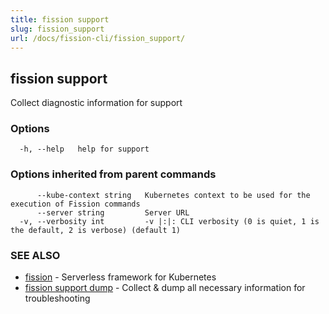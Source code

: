 ```yaml
---
title: fission support
slug: fission_support
url: /docs/fission-cli/fission_support/
---
```

## fission support

Collect diagnostic information for support

### Options

```
  -h, --help   help for support
```

### Options inherited from parent commands

```
      --kube-context string   Kubernetes context to be used for the execution of Fission commands
      --server string         Server URL
  -v, --verbosity int         -v |:|: CLI verbosity (0 is quiet, 1 is the default, 2 is verbose) (default 1)
```

### SEE ALSO

* [fission](/docs/fission-cli/fission/)	 - Serverless framework for Kubernetes
* [fission support dump](/docs/fission-cli/fission_support_dump/)	 - Collect & dump all necessary information for troubleshooting

